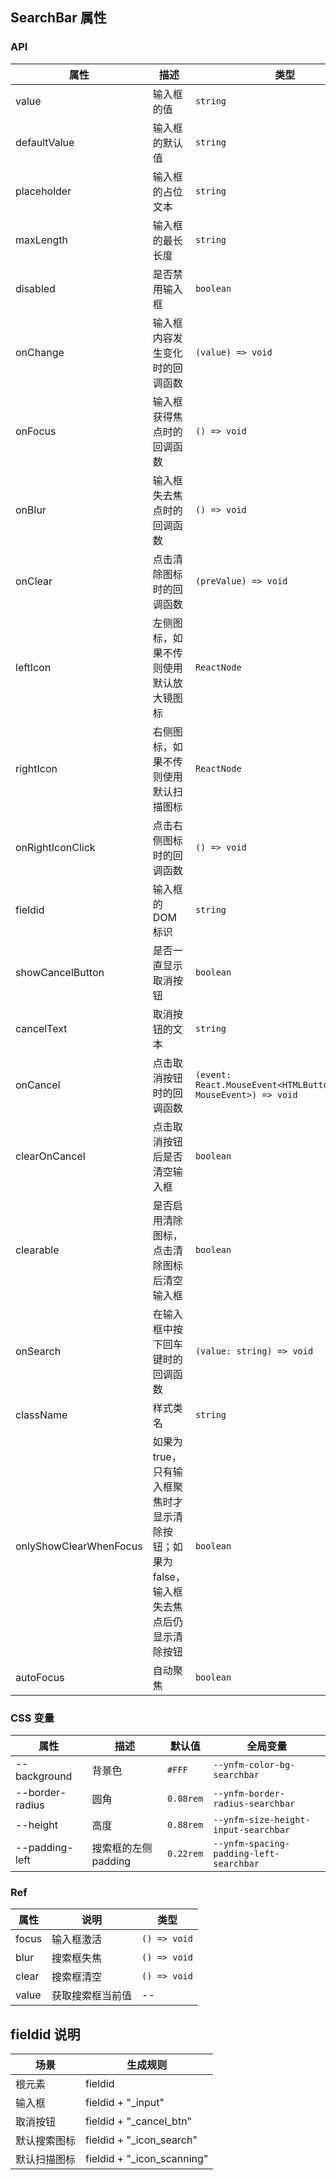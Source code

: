 ## SearchBar 属性

### API

| 属性                   | 描述                                                                                      | 类型                                                                 | 默认值             |
| ---------------------- | ----------------------------------------------------------------------------------------- | -------------------------------------------------------------------- | ------------------ |
| value                  | 输入框的值                                                                                | `string`                                                           | -                  |
| defaultValue           | 输入框的默认值                                                                            | `string`                                                           | -                  |
| placeholder            | 输入框的占位文本                                                                          | `string`                                                           | `'输入进行搜索'` |
| maxLength              | 输入框的最长长度                                                                          | `string`                                                           | -                  |
| disabled               | 是否禁用输入框                                                                            | `boolean`                                                          | `false`          |
| onChange               | 输入框内容发生变化时的回调函数                                                            | `(value) => void`                                                  | -                  |
| onFocus                | 输入框获得焦点时的回调函数                                                                | `() => void`                                                       | -                  |
| onBlur                 | 输入框失去焦点时的回调函数                                                                | `() => void`                                                       | -                  |
| onClear                | 点击清除图标时的回调函数                                                                  | `(preValue) => void`                                               | -                  |
| leftIcon               | 左侧图标，如果不传则使用默认放大镜图标                                                    | `ReactNode`                                                        | `'放大镜图标'`   |
| rightIcon              | 右侧图标，如果不传则使用默认扫描图标                                                      | `ReactNode`                                                        | `'扫描图标'`     |
| onRightIconClick       | 点击右侧图标时的回调函数                                                                  | `() => void`                                                       | -                  |
| fieldid                | 输入框的 DOM 标识                                                                         | `string`                                                           | -                  |
| showCancelButton       | 是否一直显示取消按钮                                                                      | `boolean`                                                          | `false`          |
| cancelText             | 取消按钮的文本                                                                            | `string`                                                           | `'取消'`         |
| onCancel               | 点击取消按钮时的回调函数                                                                  | `(event: React.MouseEvent<HTMLButtonElement, MouseEvent>) => void` | -                  |
| clearOnCancel          | 点击取消按钮后是否清空输入框                                                              | `boolean`                                                          | `true`           |
| clearable              | 是否启用清除图标，点击清除图标后清空输入框                                                | `boolean`                                                          | `true`           |
| onSearch               | 在输入框中按下回车键时的回调函数                                                          | `(value: string) => void`                                          | -                  |
| className              | 样式类名                                                                                  | `string`                                                           | -                  |
| onlyShowClearWhenFocus | 如果为 true，只有输入框聚焦时才显示清除按钮；如果为 false，输入框失去焦点后仍显示清除按钮 | `boolean`                                                          | `undefined`      |
| autoFocus              | 自动聚焦                                                                                  | `boolean`                                                          | `false`          |

### CSS 变量

| 属性            | 描述                 | 默认值      | 全局变量                                  |
| --------------- | -------------------- | ----------- | ----------------------------------------- |
| --background    | 背景色               | `#FFF`    | `--ynfm-color-bg-searchbar`             |
| --border-radius | 圆角                 | `0.08rem` | `--ynfm-border-radius-searchbar`        |
| --height        | 高度                 | `0.88rem` | `--ynfm-size-height-input-searchbar`    |
| --padding-left  | 搜索框的左侧 padding | `0.22rem` | `--ynfm-spacing-padding-left-searchbar` |

### Ref

| 属性  | 说明             | 类型           |
| ----- | ---------------- | -------------- |
| focus | 输入框激活       | `() => void` |
| blur  | 搜索框失焦       | `() => void` |
| clear | 搜索框清空       | `() => void` |
| value | 获取搜索框当前值 | --             |

## fieldid 说明

| 场景         | 生成规则                   |
| ------------ | -------------------------- |
| 根元素       | fieldid                    |
| 输入框       | fieldid + "_input"         |
| 取消按钮     | fieldid + "_cancel_btn"    |
| 默认搜索图标 | fieldid + "_icon_search"   |
| 默认扫描图标 | fieldid + "_icon_scanning" |
